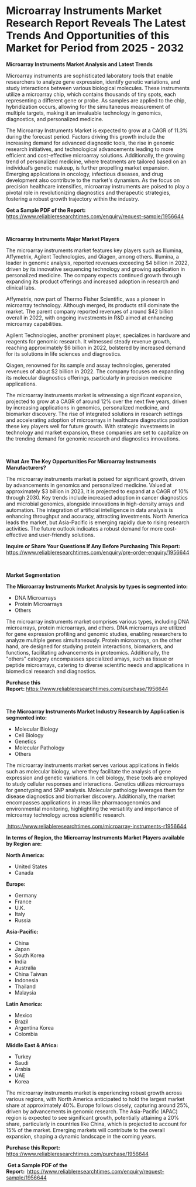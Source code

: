 <p><h1>Microarray Instruments Market Research Report Reveals The Latest Trends And Opportunities of this Market for Period from 2025 - 2032</h1></p><p><strong>Microarray Instruments Market Analysis and Latest Trends</strong></p>
<p><p>Microarray instruments are sophisticated laboratory tools that enable researchers to analyze gene expression, identify genetic variations, and study interactions between various biological molecules. These instruments utilize a microarray chip, which contains thousands of tiny spots, each representing a different gene or probe. As samples are applied to the chip, hybridization occurs, allowing for the simultaneous measurement of multiple targets, making it an invaluable technology in genomics, diagnostics, and personalized medicine.</p><p>The Microarray Instruments Market is expected to grow at a CAGR of 11.3% during the forecast period. Factors driving this growth include the increasing demand for advanced diagnostic tools, the rise in genomic research initiatives, and technological advancements leading to more efficient and cost-effective microarray solutions. Additionally, the growing trend of personalized medicine, where treatments are tailored based on an individual’s genetic makeup, is further propelling market expansion. Emerging applications in oncology, infectious diseases, and drug development also contribute to the market's dynamism. As the focus on precision healthcare intensifies, microarray instruments are poised to play a pivotal role in revolutionizing diagnostics and therapeutic strategies, fostering a robust growth trajectory within the industry.</p></p>
<p><strong>Get a Sample PDF of the Report:&nbsp;</strong> <a href="https://www.reliableresearchtimes.com/enquiry/request-sample/1956644?utm_campaign=2940&utm_medium=2&utm_source=Github&utm_content=ia&utm_term=13042025&utm_id=microarray-instruments">https://www.reliableresearchtimes.com/enquiry/request-sample/1956644</a></p>
<p>&nbsp;</p>
<p><strong>Microarray Instruments Major Market Players</strong></p>
<p><p>The microarray instruments market features key players such as Illumina, Affymetrix, Agilent Technologies, and Qiagen, among others. Illumina, a leader in genomic analysis, reported revenues exceeding $4 billion in 2022, driven by its innovative sequencing technology and growing application in personalized medicine. The company expects continued growth through expanding its product offerings and increased adoption in research and clinical labs.</p><p>Affymetrix, now part of Thermo Fisher Scientific, was a pioneer in microarray technology. Although merged, its products still dominate the market. The parent company reported revenues of around $42 billion overall in 2022, with ongoing investments in R&D aimed at enhancing microarray capabilities.</p><p>Agilent Technologies, another prominent player, specializes in hardware and reagents for genomic research. It witnessed steady revenue growth, reaching approximately $6 billion in 2022, bolstered by increased demand for its solutions in life sciences and diagnostics.</p><p>Qiagen, renowned for its sample and assay technologies, generated revenues of about $2 billion in 2022. The company focuses on expanding its molecular diagnostics offerings, particularly in precision medicine applications.</p><p>The microarray instruments market is witnessing a significant expansion, projected to grow at a CAGR of around 12% over the next five years, driven by increasing applications in genomics, personalized medicine, and biomarker discovery. The rise of integrated solutions in research settings and accelerating adoption of microarrays in healthcare diagnostics position these key players well for future growth. With strategic investments in technology and market expansion, these companies are set to capitalize on the trending demand for genomic research and diagnostics innovations.</p></p>
<p>&nbsp;</p>
<p><strong>What Are The Key Opportunities For Microarray Instruments Manufacturers?</strong></p>
<p><p>The microarray instruments market is poised for significant growth, driven by advancements in genomics and personalized medicine. Valued at approximately $3 billion in 2023, it is projected to expand at a CAGR of 10% through 2030. Key trends include increased adoption in cancer diagnostics and microbial genomics, alongside innovations in high-density arrays and automation. The integration of artificial intelligence in data analysis is enhancing throughput and accuracy, attracting investments. North America leads the market, but Asia-Pacific is emerging rapidly due to rising research activities. The future outlook indicates a robust demand for more cost-effective and user-friendly solutions.</p></p>
<p><strong>Inquire or Share Your Questions If Any Before Purchasing This Report:</strong> <a href="https://www.reliableresearchtimes.com/enquiry/pre-order-enquiry/1956644?utm_campaign=2940&utm_medium=2&utm_source=Github&utm_content=ia&utm_term=13042025&utm_id=microarray-instruments">https://www.reliableresearchtimes.com/enquiry/pre-order-enquiry/1956644</a></p>
<p>&nbsp;</p>
<p><strong>Market Segmentation</strong></p>
<p><strong>The Microarray Instruments Market Analysis by types is segmented into:</strong></p>
<p><ul><li>DNA Microarrays</li><li>Protein Microarrays</li><li>Others</li></ul></p>
<p><p>The microarray instruments market comprises various types, including DNA microarrays, protein microarrays, and others. DNA microarrays are utilized for gene expression profiling and genomic studies, enabling researchers to analyze multiple genes simultaneously. Protein microarrays, on the other hand, are designed for studying protein interactions, biomarkers, and functions, facilitating advancements in proteomics. Additionally, the "others" category encompasses specialized arrays, such as tissue or peptide microarrays, catering to diverse scientific needs and applications in biomedical research and diagnostics.</p></p>
<p><strong>Purchase this Report:&nbsp;</strong><a href="https://www.reliableresearchtimes.com/purchase/1956644?utm_campaign=2940&utm_medium=2&utm_source=Github&utm_content=ia&utm_term=13042025&utm_id=microarray-instruments">https://www.reliableresearchtimes.com/purchase/1956644</a></p>
<p>&nbsp;</p>
<p><strong>The Microarray Instruments Market Industry Research by Application is segmented into:</strong></p>
<p><ul><li>Molecular Biology</li><li>Cell Biology</li><li>Genetics</li><li>Molecular Pathology</li><li>Others</li></ul></p>
<p><p>The microarray instruments market serves various applications in fields such as molecular biology, where they facilitate the analysis of gene expression and genetic variations. In cell biology, these tools are employed to study cellular responses and interactions. Genetics utilizes microarrays for genotyping and SNP analysis. Molecular pathology leverages them for disease diagnostics and biomarker discovery. Additionally, the market encompasses applications in areas like pharmacogenomics and environmental monitoring, highlighting the versatility and importance of microarray technology across scientific research.</p></p>
<p><a href="https://www.reliableresearchtimes.com/microarray-instruments-r1956644?utm_campaign=2940&utm_medium=2&utm_source=Github&utm_content=ia&utm_term=13042025&utm_id=microarray-instruments">&nbsp;https://www.reliableresearchtimes.com/microarray-instruments-r1956644</a></p>
<p><strong>In terms of Region, the Microarray Instruments Market Players available by Region are:</strong></p>
<p>
    <p> <strong> North America: </strong>
        <ul>
            <li>United States</li>
            <li>Canada</li>
        </ul>
        </p> 
    <p> <strong> Europe: </strong>
        <ul>
            <li>Germany</li>
            <li>France</li>
            <li>U.K.</li>
            <li>Italy</li>
            <li>Russia</li>
        </ul>
        </p> 
    <p> <strong> Asia-Pacific: </strong>
        <ul>
            <li>China</li>
            <li>Japan</li>
            <li>South Korea</li>
            <li>India</li>
            <li>Australia</li>
            <li>China Taiwan</li>
            <li>Indonesia</li>
            <li>Thailand</li>
            <li>Malaysia</li>
        </ul>
        </p> 
    <p> <strong> Latin America: </strong>
        <ul>
            <li>Mexico</li>
            <li>Brazil</li>
            <li>Argentina Korea</li>
            <li>Colombia</li>
        </ul>
        </p> 
    <p> <strong> Middle East & Africa: </strong>
        <ul>
            <li>Turkey</li>
            <li>Saudi</li>
            <li>Arabia</li>
            <li>UAE</li>
            <li>Korea</li>
        </ul>
    </p>
    </p>
<p><p>The microarray instruments market is experiencing robust growth across various regions, with North America anticipated to hold the largest market share at approximately 40%. Europe follows closely, capturing around 25%, driven by advancements in genomic research. The Asia-Pacific (APAC) region is expected to see significant growth, potentially attaining a 20% share, particularly in countries like China, which is projected to account for 15% of the market. Emerging markets will contribute to the overall expansion, shaping a dynamic landscape in the coming years.</p></p>
<p><strong>Purchase this Report: </strong><a href="https://www.reliableresearchtimes.com/purchase/1956644?utm_campaign=2940&utm_medium=2&utm_source=Github&utm_content=ia&utm_term=13042025&utm_id=microarray-instruments">https://www.reliableresearchtimes.com/purchase/1956644</a></p>
<p>&nbsp;<strong>Get a Sample PDF of the Report:&nbsp;&nbsp;</strong><a href="https://www.reliableresearchtimes.com/enquiry/request-sample/1956644?utm_campaign=2940&utm_medium=2&utm_source=Github&utm_content=ia&utm_term=13042025&utm_id=microarray-instruments">https://www.reliableresearchtimes.com/enquiry/request-sample/1956644</a></p>
<p><strong></strong></p>
<p><p></p><p></p><p></p></p>